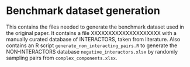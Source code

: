 # Benchmark dataset generation
This contains the files needed to generate the benchmark dataset used in the original paper. It contains a file XXXXXXXXXXXXXXXXXXXX with a manually curated database of INTERACTORS, taken from literature. Also contains an R script `generate_non_interacting_pairs.R` to generate the NON-INTERACTORS database `negative_interactors.xlsx` by randomly sampling pairs from `complex_components.xlsx`.
